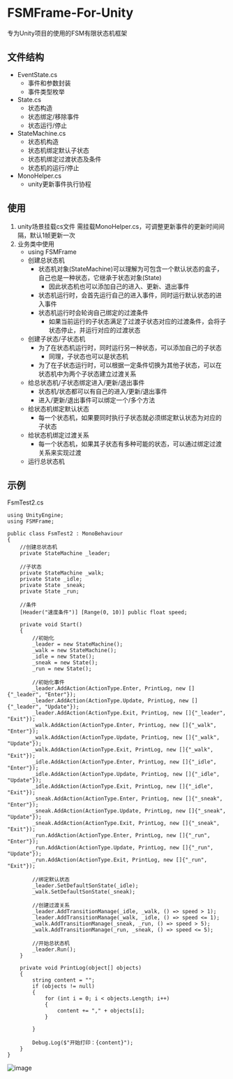 # FSMFrame-For-Unity
专为Unity项目的使用的FSM有限状态机框架

## 文件结构
- EventState.cs
  - 事件和参数封装
  - 事件类型枚举
- State.cs
  - 状态构造
  - 状态绑定/移除事件
  - 状态运行/停止
- StateMachine.cs
  - 状态机构造
  - 状态机绑定默认子状态
  - 状态机绑定过渡状态及条件
  - 状态机的运行/停止
- MonoHelper.cs
  - unity更新事件执行协程
## 使用
1. unity场景挂载cs文件
需挂载MonoHelper.cs，可调整更新事件的更新时间间隔，默认1帧更新一次
2. 业务类中使用
   - using FSMFrame
   - 创建总状态机
       - 状态机对象(StateMachine)可以理解为可包含一个默认状态的盒子，自己也是一种状态，它继承于状态对象(State)
           - 因此状态机也可以添加自己的进入、更新、退出事件
       - 状态机运行时，会首先运行自己的进入事件，同时运行默认状态的进入事件
       - 状态机运行时会轮询自己绑定的过渡条件
           - 如果当前运行的子状态满足了过渡子状态对应的过渡条件，会将子状态停止，并运行对应的过渡状态
   - 创建子状态/子状态机
       - 为了在状态机运行时，同时运行另一种状态，可以添加自己的子状态
           - 同理，子状态也可以是状态机
       - 为了在子状态运行时，可以根据一定条件切换为其他子状态，可以在状态机中为两个子状态建立过渡关系
   - 给总状态机/子状态绑定进入/更新/退出事件
       - 状态机/状态都可以有自己的进入/更新/退出事件
       - 进入/更新/退出事件可以绑定一个/多个方法
   - 给状态机绑定默认状态
       - 每一个状态机，如果要同时执行子状态就必须绑定默认状态为对应的子状态
   - 给状态机绑定过渡关系
       - 每一个状态机，如果其子状态有多种可能的状态，可以通过绑定过渡关系来实现过渡
   - 运行总状态机
## 示例
FsmTest2.cs
```
using UnityEngine;
using FSMFrame;

public class FsmTest2 : MonoBehaviour
{
    //创建总状态机
    private StateMachine _leader;

    //子状态
    private StateMachine _walk;
    private State _idle;
    private State _sneak;
    private State _run;

    //条件
    [Header("速度条件")] [Range(0, 10)] public float speed;

    private void Start()
    {
        //初始化
        _leader = new StateMachine();
        _walk = new StateMachine();
        _idle = new State();
        _sneak = new State();
        _run = new State();

        //初始化事件
        _leader.AddAction(ActionType.Enter, PrintLog, new []{"_leader", "Enter"});
        _leader.AddAction(ActionType.Update, PrintLog, new []{"_leader", "Update"});
        _leader.AddAction(ActionType.Exit, PrintLog, new []{"_leader", "Exit"});
        _walk.AddAction(ActionType.Enter, PrintLog, new []{"_walk", "Enter"});
        _walk.AddAction(ActionType.Update, PrintLog, new []{"_walk", "Update"});
        _walk.AddAction(ActionType.Exit, PrintLog, new []{"_walk", "Exit"});
        _idle.AddAction(ActionType.Enter, PrintLog, new []{"_idle", "Enter"});
        _idle.AddAction(ActionType.Update, PrintLog, new []{"_idle", "Update"});
        _idle.AddAction(ActionType.Exit, PrintLog, new []{"_idle", "Exit"});
        _sneak.AddAction(ActionType.Enter, PrintLog, new []{"_sneak", "Enter"});
        _sneak.AddAction(ActionType.Update, PrintLog, new []{"_sneak", "Update"});
        _sneak.AddAction(ActionType.Exit, PrintLog, new []{"_sneak", "Exit"});
        _run.AddAction(ActionType.Enter, PrintLog, new []{"_run", "Enter"});
        _run.AddAction(ActionType.Update, PrintLog, new []{"_run", "Update"});
        _run.AddAction(ActionType.Exit, PrintLog, new []{"_run", "Exit"});
        
        //绑定默认状态
        _leader.SetDefaultSonState(_idle);
        _walk.SetDefaultSonState(_sneak);

        //创建过渡关系
        _leader.AddTransitionManage(_idle, _walk, () => speed > 1);
        _leader.AddTransitionManage(_walk, _idle, () => speed <= 1);
        _walk.AddTransitionManage(_sneak, _run, () => speed > 5);
        _walk.AddTransitionManage(_run, _sneak, () => speed <= 5);

        //开始总状态机
        _leader.Run();
    }

    private void PrintLog(object[] objects)
    {
        string content = "";
        if (objects != null)
        {
            for (int i = 0; i < objects.Length; i++)
            {
                content += "," + objects[i];
            }
            
        }

        Debug.Log($"开始打印：{content}");
    }
}
```

![image](https://github.com/7habit/FSMFrame-For-Unity/assets/16428251/663d9ecf-fc5b-4ead-9e57-61fe406a21d3)



